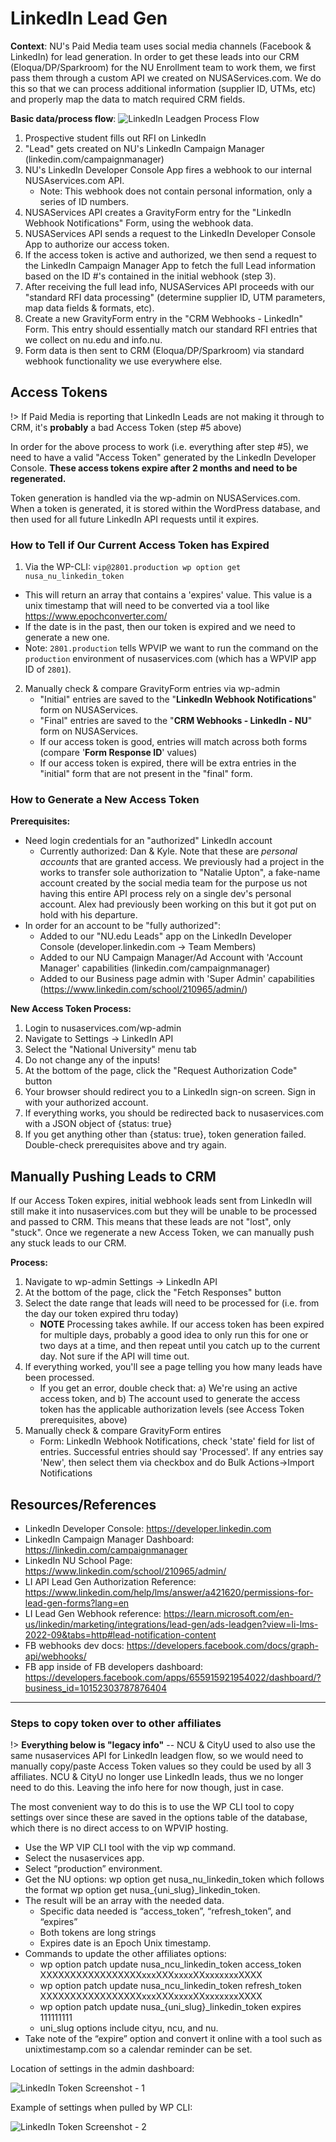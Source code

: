 # LinkedIn Lead Gen 

**Context**: NU's Paid Media team uses social media channels (Facebook & LinkedIn) for lead generation. In order to get these leads into our CRM (Eloqua/DP/Sparkroom) for the NU Enrollment team to work them, we first pass them through a custom API we created on NUSAServices.com. We do this so that we can process additional information (supplier ID, UTMs, etc) and properly map the data to match required CRM fields. 

**Basic data/process flow**: 
![LinkedIn Leadgen Process Flow](../_images/linkedin-leadgen-process-flow.png)

1) Prospective student fills out RFI on LinkedIn
2) "Lead" gets created on NU's LinkedIn Campaign Manager (linkedin.com/campaignmanager)
3) NU's LinkedIn Developer Console App fires a webhook to our internal NUSAservices.com API. 
    - Note: This webhook does not contain personal information, only a series of ID numbers.
4) NUSAServices API creates a GravityForm entry for the "LinkedIn Webhook Notifications" Form, using the webhook data.
5) NUSAServices API sends a request to the LinkedIn Developer Console App to authorize our access token.
6) If the access token is active and authorized, we then send a request to the LinkedIn Campaign Manager App to fetch the full Lead information based on the ID #'s contained in the initial webhook (step 3).
7) After receiving the full lead info, NUSAServices API proceeds with our "standard RFI data processing" (determine supplier ID, UTM parameters, map data fields & formats, etc).
8) Create a new GravityForm entry in the "CRM Webhooks - LinkedIn" Form. This entry should essentially match our standard RFI entries that we collect on nu.edu and info.nu.
9) Form data is then sent to CRM (Eloqua/DP/Sparkroom) via standard webhook functionality we use everywhere else.

## Access Tokens

!> If Paid Media is reporting that LinkedIn Leads are not making it through to CRM, it's **probably** a bad Access Token (step #5 above)

In order for the above process to work (i.e. everything after step #5), we need to have a valid "Access Token" generated by the LinkedIn Developer Console. **These access tokens expire after 2 months and need to be regenerated.**

Token generation is handled via the wp-admin on NUSAServices.com. When a token is generated, it is stored within the WordPress database, and then used for all future LinkedIn API requests until it expires.

### How to Tell if Our Current Access Token has Expired

1) Via the WP-CLI: `vip@2801.production wp option get nusa_nu_linkedin_token`
 - This will return an array that contains a 'expires' value. This value is a unix timestamp that will need to be converted via a tool like https://www.epochconverter.com/
 - If the date is in the past, then our token is expired and we need to generate a new one.
 - Note: `2801.production` tells WPVIP we want to run the command on the `production` environment of nusaservices.com (which has a WPVIP app ID of `2801`).

2) Manually check & compare GravityForm entries via wp-admin
	- "Initial" entries are saved to the "**LinkedIn Webhook Notifications**" form on NUSAServices.
	- "Final" entries are saved to the "**CRM Webhooks - LinkedIn - NU**" form on NUSAServices.
	- If our access token is good, entries will match across both forms (compare '**Form Response ID**' values)
	- If our access token is expired, there will be extra entries in the "initial" form that are not present in the "final" form.

### How to Generate a New Access Token

**Prerequisites:**
- Need login credentials for an "authorized" LinkedIn account
	- Currently authorized: Dan & Kyle. Note that these are *personal accounts* that are granted access. We previously had a project in the works to transfer sole authorization to "Natalie Upton", a fake-name account created by the social media team for the purpose us not having this entire API process rely on a single dev's personal account. Alex had previously been working on this but it got put on hold with his departure.
- In order for an account to be "fully authorized":
	- Added to our "NU.edu Leads" app on the LinkedIn Developer Console (developer.linkedin.com -> Team Members)
	- Added to our NU Campaign Manager/Ad Account with 'Account Manager' capabilities (linkedin.com/campaignmanager)
	- Added to our Business page admin with 'Super Admin' capabilities (https://www.linkedin.com/school/210965/admin/) 

**New Access Token Process:**
1) Login to nusaservices.com/wp-admin
2) Navigate to Settings -> LinkedIn API
3) Select the "National University" menu tab
4) Do not change any of the inputs!
5) At the bottom of the page, click the "Request Authorization Code" button
6) Your browser should redirect you to a LinkedIn sign-on screen. Sign in with your authorized account.
7) If everything works, you should be redirected back to nusaservices.com with a JSON object of {status: true}
8) If you get anything other than {status: true}, token generation failed. Double-check prerequisites above and try again.

## Manually Pushing Leads to CRM

If our Access Token expires, initial webhook leads sent from LinkedIn will still make it into nusaservices.com but they will be unable to be processed and passed to CRM. This means that these leads are not "lost", only "stuck". Once we regenerate a new Access Token, we can manually push any stuck leads to our CRM.

**Process:**
1) Navigate to wp-admin Settings -> LinkedIn API
2) At the bottom of the page, click the "Fetch Responses" button
3) Select the date range that leads will need to be processed for (i.e. from the day our token expired thru today)
    - **NOTE** Processing takes awhile. If our access token has been expired for multiple days, probably a good idea to only run this for one or two days at a time, and then repeat until you catch up to the current day. Not sure if the API will time out.
4) If everything worked, you'll see a page telling you how many leads have been processed.
    - If you get an error, double check that: a) We're using an active access token, and b) The account used to generate the access token has the applicable authorization levels (see Access Token prerequisites, above)
5) Manually check & compare GravityForm entires
    - Form: LinkedIn Webhook Notifications, check 'state' field for list of entries. Successful entries should say 'Processed'. If any entries say 'New', then select them via checkbox and do Bulk Actions->Import Notifications

## Resources/References
- LinkedIn Developer Console: https://developer.linkedin.com
- LinkedIn Campaign Manager Dashboard: https://linkedin.com/campaignmanager
- LinkedIn NU School Page: https://www.linkedin.com/school/210965/admin/
- LI API Lead Gen Authorization Reference: https://www.linkedin.com/help/lms/answer/a421620/permissions-for-lead-gen-forms?lang=en
- LI Lead Gen Webhook reference: https://learn.microsoft.com/en-us/linkedin/marketing/integrations/lead-gen/ads-leadgen?view=li-lms-2022-09&tabs=http#lead-notification-content
- FB webhooks dev docs: https://developers.facebook.com/docs/graph-api/webhooks/ 
- FB app inside of FB developers dashboard: https://developers.facebook.com/apps/655915921954022/dashboard/?business_id=10152303787876404 


-------------------------------------------------------------------------------------------------
### Steps to copy token over to other affiliates 
!> **Everything below is "legacy info"** -- NCU & CityU used to also use the same nusaservices API for LinkedIn leadgen flow, so we would need to manually copy/paste Access Token values so they could be used by all 3 affiliates. NCU & CityU no longer use LinkedIn leads, thus we no longer need to do this. Leaving the info here for now though, just in case.

The most convenient way to do this is to use the WP CLI tool to copy settings over since these are saved in the options table of the database, which there is no direct access to on WPVIP hosting. 
- Use the WP VIP CLI tool with the vip wp command. 
- Select the nusaservices app. 
- Select “production” environment. 
- Get the NU options: wp option get nusa_nu_linkedin_token which follows the format wp option get nusa_{uni_slug}_linkedin_token. 
- The result will be an array with the needed data. 
	- Specific data needed is “access_token”, “refresh_token”, and “expires” 
	- Both tokens are long strings 
	- Expires date is an Epoch Unix timestamp. 
- Commands to update the other affiliates options: 
	- wp option patch update nusa_ncu_linkedin_token access_token XXXXXXXXXXXXXXXXXxxxXXXxxxxXXxxxxxxxXXXX 
	- wp option patch update nusa_ncu_linkedin_token refresh_token XXXXXXXXXXXXXXXXXxxxXXXxxxxXXxxxxxxxXXXX 
	- wp option patch update nusa_{uni_slug}_linkedin_token expires 111111111 
	- uni_slug options include cityu, ncu, and nu. 
- Take note of the “expire” option and convert it online with a tool such as unixtimestamp.com so a calendar reminder can be set. 



Location of settings in the admin dashboard: 

![LinkedIn Token Screenshot - 1](../_images/linkedin-token-1.png)

Example of settings when pulled by WP CLI: 

![LinkedIn Token Screenshot - 2](../_images/linkedin-token-2.png)